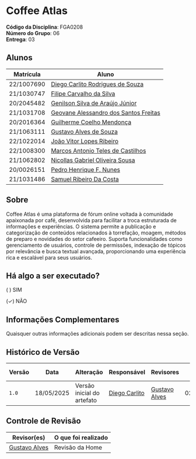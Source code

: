 # Coffee Atlas

**Código da Disciplina**: FGA0208<br>
**Número do Grupo**: 06<br>
**Entrega**: 03<br>

## Alunos

|Matrícula | Aluno |
| -- | -- |
| 22/1007690  |  [Diego Carlito Rodrigues de Souza](https://github.com/DiegoCarlito) |
| 21/1030747  |  [Filipe Carvalho da Silva](https://github.com/Filipe-002) |
| 20/2045482  |  [Genilson Silva de Araújo Júnior](https://github.com/GenilsonJrs) |
| 21/1031708  |  [Geovane Alessandro dos Santos Freitas](https://github.com/GeovaneSFT) |
| 20/2016364  |  [Guilherme Coelho Mendonça](https://github.com/Guilermanoo) |
| 21/1063111  |  [Gustavo Alves de Souza](https://github.com/gustaallves) |
| 22/1022014  |  [João Vitor Lopes Ribeiro](https://github.com/Joa0V) |
| 22/1008300  |  [Marcos Antonio Teles de Castilhos](https://github.com/Marcosatc147) |
| 21/1062802  |  [Nicollas Gabriel Oliveira Sousa](https://github.com/Nicollaxs) |
| 20/0026151  |  [Pedro Henrique F. Nunes](https://github.com/PedroHhenriq) |
| 21/1031486  |  [Samuel Ribeiro Da Costa](https://github.com/Samuelricosta) |

## Sobre 

Coffee Atlas é uma plataforma de fórum online voltada à comunidade apaixonada por café, desenvolvida para facilitar a troca estruturada de informações e experiências. O sistema permite a publicação e categorização de conteúdos relacionados à torrefação, moagem, métodos de preparo e novidades do setor cafeeiro. Suporta funcionalidades como gerenciamento de usuários, controle de permissões, indexação de tópicos por relevância e busca textual avançada, proporcionando uma experiência rica e escalável para seus usuários.

## Há algo a ser executado?

( ) SIM

(✓) NÃO

## Informações Complementares

Quaisquer outras informações adicionais podem ser descritas nessa seção.

## Histórico de Versão

| Versão | Data       | Alteração              | Responsável     | Revisores          | Data de revisão |
|--------|------------|------------------------|------------------|-------------------|------------------|
| `1.0`  | 18/05/2025 | Versão inicial do artefato  | [Diego Carlito](https://github.com/DiegoCarlito) |[Gustavo Alves](https://github.com/)  | 02/05/2025 |

## Controle de Revisão

| Revisor(es)      | O que foi realizado                                      |
|------------------|----------------------------------------------------------|
| [Gustavo Alves](https://github.com/) | Revisão da Home |
